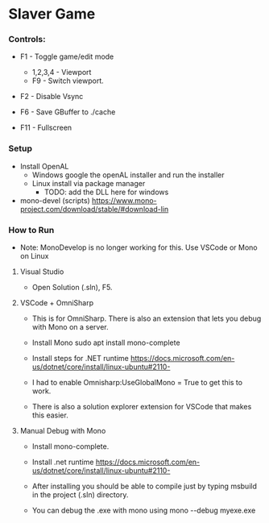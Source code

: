 
# Slaver Game 

### Controls:

* F1 - Toggle game/edit mode
  
  * 1,2,3,4 - Viewport
  * F9 - Switch viewport.

* F2 - Disable Vsync

* F6 - Save GBuffer to ./cache


* F11 - Fullscreen

### Setup
* Install OpenAL 
	* Windows google the openAL installer and run the installer
	* Linux install via package manager
		* TODO: add the DLL here for windows 
* mono-devel (scripts)
  https://www.mono-project.com/download/stable/#download-lin

### How to Run

* Note: MonoDevelop is no longer working for this. Use VSCode or Mono on Linux

1. Visual Studio
	
	* Open Solution (.sln), F5.

2. VSCode + OmniSharp
	
	* This is for OmniSharp. There is also an extension that lets you debug with Mono on a server. 

	* Install Mono
	  sudo apt install mono-complete

	* Install steps for .NET runtime
	https://docs.microsoft.com/en-us/dotnet/core/install/linux-ubuntu#2110-

	* I had to enable Omnisharp:UseGlobalMono = True to get this to work.

	* There is also a solution explorer extension for VSCode that makes this easier.


3. Manual Debug with Mono

	* Install mono-complete.

	* Install .net runtime https://docs.microsoft.com/en-us/dotnet/core/install/linux-ubuntu#2110-

	* After installing you should be able to compile just by typing msbuild in the project (.sln) directory.

	* You can debug the .exe with mono using mono --debug myexe.exe



